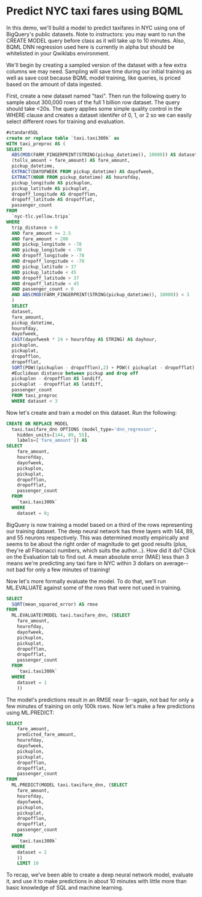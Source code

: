 # Predict NYC taxi fares using BQML

In this demo, we'll build a model to predict taxifares in NYC using one of BigQuery's public datasets. Note to instructors: you may want to run the CREATE MODEL query before class as it will take up to 10 minutes. Also, BQML DNN regression used here is currently in alpha but should be whitelisted in your Qwiklabs environment.

We'll begin by creating a sampled version of the dataset with a few extra columns we
may need. Sampling will save time during our initial training as well as save cost because BQML model training, like queries, is priced based on the amount of data ingested.

First, create a new dataset named "taxi". Then run the following query to sample about 300,000 rows of the full 1 billion row dataset. The query should take <20s. The query applies some simple quality control in the WHERE clause and creates a dataset identifer of 0, 1, or 2 so we can easily select different rows for training and evaluation.

```sql
#standardSQL
create or replace table `taxi.taxi300k` as
WITH taxi_preproc AS (
SELECT 
  ABS(MOD(FARM_FINGERPRINT(STRING(pickup_datetime)), 10000)) AS dataset,
  (tolls_amount + fare_amount) AS fare_amount,
  pickup_datetime,
  EXTRACT(DAYOFWEEK FROM pickup_datetime) AS dayofweek,
  EXTRACT(HOUR FROM pickup_datetime) AS hourofday,
  pickup_longitude AS pickuplon,
  pickup_latitude AS pickuplat,
  dropoff_longitude AS dropofflon,
  dropoff_latitude AS dropofflat,
  passenger_count
FROM
  `nyc-tlc.yellow.trips` 
WHERE
  trip_distance > 0
  AND fare_amount >= 2.5
  AND fare_amount < 200
  AND pickup_longitude > -78
  AND pickup_longitude < -70
  AND dropoff_longitude > -78
  AND dropoff_longitude < -70
  AND pickup_latitude > 37
  AND pickup_latitude < 45
  AND dropoff_latitude > 37
  AND dropoff_latitude < 45
  AND passenger_count > 0
  AND ABS(MOD(FARM_FINGERPRINT(STRING(pickup_datetime)), 10000)) < 3
  )
  SELECT 
  dataset, 
  fare_amount,
  pickup_datetime,
  hourofday, 
  dayofweek,
  CAST(dayofweek * 24 + hourofday AS STRING) AS dayhour,
  pickuplon,
  pickuplat,
  dropofflon,
  dropofflat,
  SQRT(POW((pickuplon - dropofflon),2) + POW(( pickuplat - dropofflat), 2)) AS dist,
  #Euclidean distance between pickup and drop off
  pickuplon - dropofflon AS londiff,
  pickuplat - dropofflat AS latdiff,
  passenger_count
  FROM taxi_preproc
  WHERE dataset < 3
```

Now let's create and train a model on this dataset. Run the following:

```sql
CREATE OR REPLACE MODEL
  taxi.taxifare_dnn OPTIONS (model_type='dnn_regressor',
    hidden_units=[144, 89, 55],
    labels=['fare_amount']) AS
SELECT
    fare_amount,
    hourofday,
    dayofweek,
    pickuplon,
    pickuplat,
    dropofflon,
    dropofflat,
    passenger_count
  FROM
    `taxi.taxi300k`
  WHERE
    dataset = 0;
```

BigQuery is now training a model based on a third of the rows representing our training dataset. The deep neural network has three layers with 144, 89, and 55 neurons respectively. This was determined mostly empirically and seems to be about the right order of magnitude to get good results (plus, they're all Fibonacci numbers, which suits the author...). How did it do? Click on the Evaluation tab to find out. A mean absolute error (MAE) less than 3 means we're predicting any taxi fare in NYC within 3 dollars on average--not bad for only a few minutes of training!

Now let's more formally evaluate the model. To do that, we'll run ML.EVALUATE against some of the rows that were not used in training.

```sql
SELECT
  SQRT(mean_squared_error) AS rmse
FROM
  ML.EVALUATE(MODEL taxi.taxifare_dnn, (SELECT
    fare_amount,
    hourofday,
    dayofweek,
    pickuplon,
    pickuplat,
    dropofflon,
    dropofflat,
    passenger_count
  FROM
    `taxi.taxi300k`
  WHERE
    dataset = 1
    ))
```

The model's predictions result in an RMSE near 5--again, not bad for only a few minutes of training on only 100k rows. Now let's make a few predictions using ML.PREDICT:

```sql
SELECT
    fare_amount,
    predicted_fare_amount,
    hourofday,
    dayofweek,
    pickuplon,
    pickuplat,
    dropofflon,
    dropofflat,
    passenger_count
FROM
  ML.PREDICT(MODEL taxi.taxifare_dnn, (SELECT
    fare_amount,
    hourofday,
    dayofweek,
    pickuplon,
    pickuplat,
    dropofflon,
    dropofflat,
    passenger_count
  FROM
    `taxi.taxi300k`
  WHERE
    dataset = 2
    ))
    LIMIT 10
```

To recap, we've been able to create a deep neural network model, evaluate it, and use it to make predictions in about 10 minutes with little more than basic knowledge of SQL and machine learning.
